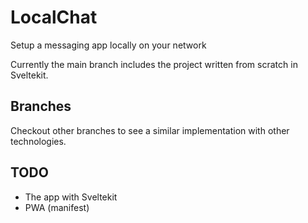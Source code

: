 # LocalChat

Setup a messaging app locally on your network

Currently the main branch includes the project written from scratch in Sveltekit.

## Branches

Checkout other branches to see a similar implementation with other technologies.

## TODO

- The app with Sveltekit
- PWA (manifest)
